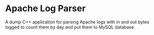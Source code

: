 Apache Log Parser
=================

A dump C++ application for parsing Apache logs with in and out bytes logged
to count them by day and put them to MySQL database.
